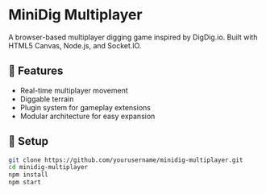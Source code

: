 # MiniDig Multiplayer

A browser-based multiplayer digging game inspired by DigDig.io. Built with HTML5 Canvas, Node.js, and Socket.IO.

## 🚀 Features
- Real-time multiplayer movement
- Diggable terrain
- Plugin system for gameplay extensions
- Modular architecture for easy expansion

## 🧰 Setup

```bash
git clone https://github.com/yourusername/minidig-multiplayer.git
cd minidig-multiplayer
npm install
npm start
